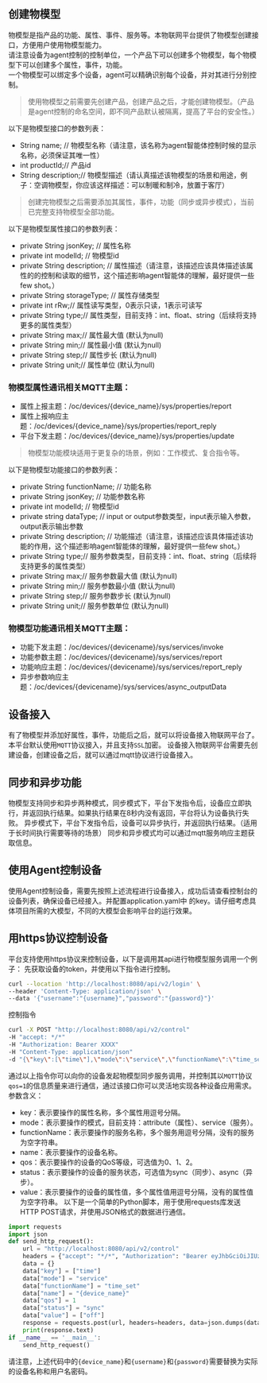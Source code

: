 ## 创建物模型
物模型是指产品的功能、属性、事件、服务等。本物联网平台提供了物模型创建接口，方便用户使用物模型能力。  
请注意设备为agent控制的控制单位，一个产品下可以创建多个物模型，每个物模型下可以创建多个属性，事件，功能。  
一个物模型可以绑定多个设备，agent可以精确识别每个设备，并对其进行分别控制。
> 使用物模型之前需要先创建产品，创建产品之后，才能创建物模型。（产品是agent控制的命名空间，即不同产品默认被隔离，提高了平台的安全性。） 

以下是物模型接口的参数列表：
* String name; // 物模型名称（请注意，该名称为agent智能体控制时候的显示名称，必须保证其唯一性）  
* int productId;// 产品id  
* String description;// 物模型描述（请认真描述该物模型的场景和用途，例子：空调物模型，你应该这样描述：可以制暖和制冷，放置于客厅）

> 创建完物模型之后需要添加其属性，事件，功能（同步或异步模式），当前已完整支持物模型全部功能。

以下是物模型属性接口的参数列表：  
* private String jsonKey; // 属性名称  
* private int modelId; // 物模型id  
* private String description; // 属性描述（请注意，该描述应该具体描述该属性的的控制和读取的细节，这个描述影响agent智能体的理解，最好提供一些few shot。）   
* private String storageType; // 属性存储类型   
* private int rRw;// 属性读写类型，0表示只读，1表示可读写  
* private String type;// 属性类型，目前支持：int、float、string（后续将支持更多的属性类型）   
* private String max;// 属性最大值  (默认为null)     
* private String min;// 属性最小值  (默认为null)   
* private String step;// 属性步长  (默认为null)   
* private String unit;// 属性单位  (默认为null)

### 物模型属性通讯相关MQTT主题：
* 属性上报主题：/oc/devices/{device_name}/sys/properties/report 
* 属性上报响应主题：/oc/devices/{device_name}/sys/properties/report_reply 
* 平台下发主题：/oc/devices/{device_name}/sys/properties/update 
> 物模型功能模块适用于更复杂的场景，例如：工作模式、复合指令等。

以下是物模型功能接口的参数列表：
* private String functionName; // 功能名称
* private String jsonKey; // 功能参数名称
* private int modelId; // 物模型id
* private string dataType; // input or output参数类型，input表示输入参数，output表示输出参数
* private String description; // 功能描述（请注意，该描述应该具体描述该功能的作用，这个描述影响agent智能体的理解，最好提供一些few shot。）
* private String type;// 服务参数类型，目前支持：int、float、string（后续将支持更多的属性类型）
* private String max;// 服务参数最大值  (默认为null)
* private String min;// 服务参数最小值  (默认为null)
* private String step;// 服务参数步长  (默认为null)
* private String unit;// 服务参数单位  (默认为null)

### 物模型功能通讯相关MQTT主题：
* 功能下发主题：/oc/devices/{devicename}/sys/services/invoke
* 功能参数主题：/oc/devices/{devicename}/sys/services/report
* 功能响应主题：/oc/devices/{devicename}/sys/services/report_reply
* 异步参数响应主题：/oc/devices/{devicename}/sys/services/async_outputData

## 设备接入
有了物模型并添加好属性，事件，功能后之后，就可以将设备接入物联网平台了。本平台默认使用`MQTT`协议接入，并且支持`SSL`加密。
设备接入物联网平台需要先创建设备，创建设备之后，就可以通过mqtt协议进行设备接入。

## 同步和异步功能
物模型支持同步和异步两种模式，同步模式下，平台下发指令后，设备应立即执行，并返回执行结果。如果执行结果在8秒内没有返回，平台将认为设备执行失败。
异步模式下，平台下发指令后，设备可以异步执行，并返回执行结果。（适用于长时间执行需要等待的场景）
同步和异步模式均可以通过mqtt服务响应主题获取信息。

## 使用Agent控制设备
使用Agent控制设备，需要先按照上述流程进行设备接入，成功后请查看控制台的设备列表，确保设备已经接入。并配置application.yaml中
的key。请仔细考虑具体项目所需的大模型，不同的大模型会影响平台的运行效果。

## 用https协议控制设备
平台支持使用https协议来控制设备，以下是调用其api进行物模型服务调用一个例子：
先获取设备的token，并使用以下指令进行控制。
```bash
curl --location 'http://localhost:8080/api/v2/login' \
--header 'Content-Type: application/json' \
--data '{"username":"{username}","password":"{password}"}'
```
控制指令
```bash
curl -X POST "http://localhost:8080/api/v2/control" 
-H "accept: */*" 
-H "Authorization: Bearer XXXX" 
-H "Content-Type: application/json" 
-d "{\"key\":[\"time\"],\"mode\":\"service\",\"functionName\":\"time_set\",\"name\":\"{device_name}\",\"qos\":1,\"status\":\"sync\",\"value\":[\"off\"]}"
```
通过以上指令你可以向你的设备发起物模型同步服务调用，并控制其以`MQTT`协议 `qos=1`的信息质量来进行通信，通过该接口你可以灵活地实现各种设备应用需求。
参数含义：
* key：表示要操作的属性名称，多个属性用逗号分隔。
* mode：表示要操作的模式，目前支持：attribute（属性）、service（服务）。
* functionName：表示要操作的服务名称，多个服务用逗号分隔，没有的服务为空字符串。
* name：表示要操作的设备名称。
* qos：表示要操作的设备的QoS等级，可选值为0、1、2。
* status：表示要操作的设备的服务状态，可选值为sync（同步）、async（异步）。
* value：表示要操作的设备的属性值，多个属性值用逗号分隔，没有的属性值为空字符串。
以下是一个简单的Python脚本，用于使用requests库发送HTTP POST请求，并使用JSON格式的数据进行通信。
```python
import requests
import json
def send_http_request():
    url = "http://localhost:8080/api/v2/control"
    headers = {"accept": "*/*", "Authorization": "Bearer eyJhbGciOiJIUzI1NiJ9.eyJyb2xlIjoiW1JPTEVfZ3Vlc3RdIiwiZXhwIjoxNzQyMjg1NTQ0LCJpYXQiOjE3NDIxOTkxNDQsInVzZXJuYW1lIjoid3VrYWkifQ.hrzZ0ShssfMTol7qOuNYSWY9BlxV2gIYPaT1GEYH4XM", "Content-Type": "application/json"}
    data = {}
    data["key"] = ["time"]
    data["mode"] = "service"
    data["functionName"] = "time_set"
    data["name"] = "{device_name}"
    data["qos"] = 1
    data["status"] = "sync"
    data["value"] = ["off"]
    response = requests.post(url, headers=headers, data=json.dumps(data))
    print(response.text)
if __name__ == '__main__':
    send_http_request()
```
请注意，上述代码中的`{device_name}`和`{username}`和`{password}`需要替换为实际的设备名称和用户名密码。